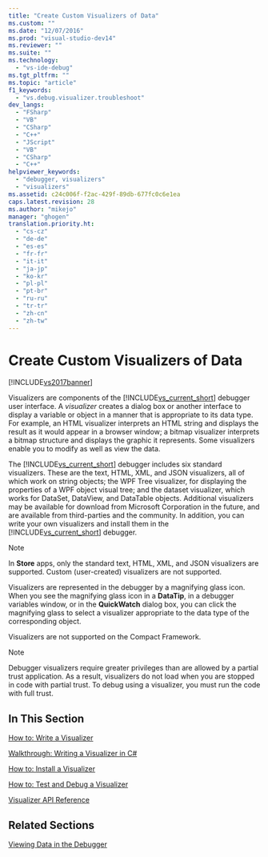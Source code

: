 ```yaml
---
title: "Create Custom Visualizers of Data"
ms.custom: ""
ms.date: "12/07/2016"
ms.prod: "visual-studio-dev14"
ms.reviewer: ""
ms.suite: ""
ms.technology: 
  - "vs-ide-debug"
ms.tgt_pltfrm: ""
ms.topic: "article"
f1_keywords: 
  - "vs.debug.visualizer.troubleshoot"
dev_langs: 
  - "FSharp"
  - "VB"
  - "CSharp"
  - "C++"
  - "JScript"
  - "VB"
  - "CSharp"
  - "C++"
helpviewer_keywords: 
  - "debugger, visualizers"
  - "visualizers"
ms.assetid: c24c006f-f2ac-429f-89db-677fc0c6e1ea
caps.latest.revision: 28
ms.author: "mikejo"
manager: "ghogen"
translation.priority.ht: 
  - "cs-cz"
  - "de-de"
  - "es-es"
  - "fr-fr"
  - "it-it"
  - "ja-jp"
  - "ko-kr"
  - "pl-pl"
  - "pt-br"
  - "ru-ru"
  - "tr-tr"
  - "zh-cn"
  - "zh-tw"
---
```

# Create Custom Visualizers of Data
[!INCLUDE[vs2017banner](../code-quality/includes/vs2017banner.md)]

Visualizers are components of the [!INCLUDE[vs_current_short](../code-quality/includes/vs_current_short_md.md)] debugger user interface. A *visualizer* creates a dialog box or another interface to display a variable or object in a manner that is appropriate to its data type. For example, an HTML visualizer interprets an HTML string and displays the result as it would appear in a browser window; a bitmap visualizer interprets a bitmap structure and displays the graphic it represents. Some visualizers enable you to modify as well as view the data.  
  
 The [!INCLUDE[vs_current_short](../code-quality/includes/vs_current_short_md.md)] debugger includes six standard visualizers. These are the text, HTML, XML, and JSON visualizers, all of which work on string objects; the WPF Tree visualizer, for displaying the properties of a WPF object visual tree; and the dataset visualizer, which works for DataSet, DataView, and DataTable objects. Additional visualizers may be available for download from Microsoft Corporation in the future, and are available from third-parties and the community. In addition, you can write your own visualizers and install them in the [!INCLUDE[vs_current_short](../code-quality/includes/vs_current_short_md.md)] debugger.  
  
> [!NOTE]
>  In **Store** apps, only the standard text, HTML, XML, and JSON visualizers are supported. Custom (user-created) visualizers are not supported.  
  
 Visualizers are represented in the debugger by a magnifying glass icon. When you see the magnifying glass icon in a **DataTip**, in a debugger variables window, or in the **QuickWatch** dialog box, you can click the magnifying glass to select a visualizer appropriate to the data type of the corresponding object.  
  
 Visualizers are not supported on the Compact Framework.  
  
> [!NOTE]
>  Debugger visualizers require greater privileges than are allowed by a partial trust application. As a result, visualizers do not load when you are stopped in code with partial trust. To debug using a visualizer, you must run the code with full trust.  
  
## In This Section  
 [How to: Write a Visualizer](../debugger/how-to--write-a-visualizer.md)  
  
 [Walkthrough: Writing a Visualizer in C#](../debugger/walkthrough--writing-a-visualizer-in-csharp.md)  
  
 [How to: Install a Visualizer](../debugger/how-to--install-a-visualizer.md)  
  
 [How to: Test and Debug a Visualizer](../debugger/how-to--test-and-debug-a-visualizer.md)  
  
 [Visualizer API Reference](../debugger/visualizer-api-reference.md)  
  
## Related Sections  
 [Viewing Data in the Debugger](../debugger/viewing-data-in-the-debugger.md)